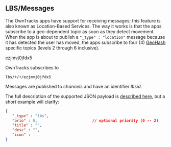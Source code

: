 ## LBS/Messages

The OwnTracks apps have support for receiving messages; this feature is also known as Location-Based Services. The way it works is that the apps subscribe to a geo-dependent topic as soon as they detect movement. When the app is about to publish a `"_type" : "location"` message because it has detected the user has moved, the apps subscribe to four (4) [GeoHash](https://en.wikipedia.org/wiki/Geohash) specific topics (levels 2 through 6 inclusive).

ezjmvj0jfdx5

OwnTracks subscribes to

```
lbs/+/+/ezjmvj0jfdx5
```

Messages are published to _channels_ and have an identifier _lbsid_.

The full description of the supported JSON payload is [described here](../tech/json.md), but a short example will clarify:

```json
{
   "_type" : "lbs",
   "prio" : 0,                        // optional priority (0 -- 2)
   "title" : "",
   "desc" : "",
   "icon" : 
}
```
